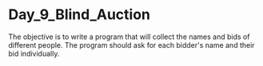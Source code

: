 # Day_9_Blind_Auction
 The objective is to write a program that will collect the names and bids of different people. The program should ask for each bidder's name and their bid individually. 
